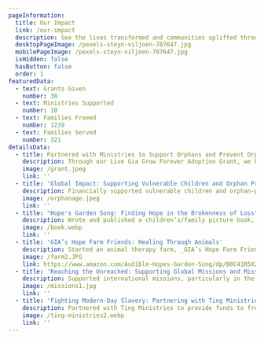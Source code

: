 ```yaml
---
pageInformation:
  title: Our Impact
  link: /our-impact
  description: See the lives transformed and communities uplifted through the work of Gia's Hope.
  desktopPageImage: /pexels-steyn-viljoen-787647.jpg
  mobilePageImage: /pexels-steyn-viljoen-787647.jpg
  isHidden: false
  hasButton: false
  order: 1
featuredData:
  - text: Grants Given
    number: 38
  - text: Ministries Supported
    number: 10
  - text: Families Freeed
    number: 1239
  - text: Families Served
    number: 321
detailsData:
  - title: Partnered with Ministries to Support Orphans and Prevent Orphanhood
    description: Through our Live Gia Grow Forever Adoption Grant, we have awarded 38 grants, ranging from $500-$1000, to families adopting children with special needs from all over the world.
    image: /grant.jpeg
    link: ''
  - title: 'Global Impact: Supporting Vulnerable Children and Orphan Prevention Ministries'
    description: Financially supported vulnerable children and orphan-prevention care ministries through partnerships with organizations such as Lily's Foundation, HopeStation, Unity4Orphans, OpenHearts Nicaragua, Tesoros De Dios, Open Hearts for Orphans, Ting Ministries,  Impacting 1 Life at a Time, and Love without Boundaries, helping preserve vulnerable families and children through medical care, education, and basic needs.
    image: /orphanage.jpeg
    link: ''
  - title: "Hope's Garden Song: Finding Hope in the Brokenness of Loss"
    description: Wrote and published a children’s/family picture book, _Hope’s Garden Song_ (available on Amazon), to help families grieving or suffering from loss. All sales proceeds are donated back to the GIA's Hope Foundation. These books have been sent worldwide to families and communities in need of hope. It has also been translated and published into Ukrainian and sent copies to families in Ukraine suffering from the devastations of war.
    image: /book.webp
    link: ''
  - title: 'GIA’s Hope Farm Friends: Healing Through Animals'
    description: Started an animal therapy farm, _GIA’s Hope Farm Friends_, to minister to those in our local community who need extra joy, comfort, and love from God's creation.
    image: /farm2.JPG
    link: https://www.amazon.com/Audible-Hopes-Garden-Song/dp/B0C41R5X2N
  - title: 'Reaching the Unreached: Supporting Global Missions and Missionaries'
    description: Supported international missions, particularly in the unreached 10/40 window, by sending financial donations to missionaries or by going ourselves. Three of our oldest children are full-time missionaries, providing new opportunities to help a broken and lost world.
    image: /missions1.jpg
    link: ''
  - title: 'Fighting Modern-Day Slavery: Partnering with Ting Ministries to Free Families'
    description: Partnered with Ting Ministries to provide funds to free three families from modern-day slavery in a region of the Middle East, with plans to continue this mission close to our hearts.
    image: /ting-ministries2.webp
    link: ''
---
```


